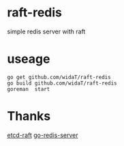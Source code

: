 # raft-redis

simple redis server with raft


# useage
    go get github.com/widaT/raft-redis
    go build github.com/widaT/raft-redis
    goreman  start

# Thanks

[etcd-raft](https://github.com/coreos/etcd/tree/master/raft)
[go-redis-server](https://github.com/docker/go-redis-server)